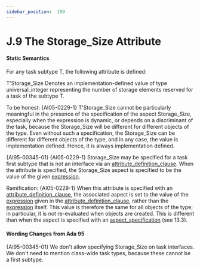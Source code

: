 ```yaml
---
sidebar_position:  199
---
```


# J.9  The Storage_Size Attribute


#### Static Semantics

For any task subtype T, the following attribute is defined: 

T'Storage_Size Denotes an implementation-defined value of type universal_integer representing the number of storage elements reserved for a task of the subtype T. 

To be honest: {AI05-0229-1} T'Storage_Size cannot be particularly meaningful in the presence of the specification of the aspect Storage_Size, especially when the expression is dynamic, or depends on a discriminant of the task, because the Storage_Size will be different for different objects of the type. Even without such a specification, the Storage_Size can be different for different objects of the type, and in any case, the value is implementation defined. Hence, it is always implementation defined. 

{AI95-00345-01} {AI05-0229-1} Storage_Size may be specified for a task first subtype that is not an interface via an [attribute_definition_clause](./AA-13.3#S0349). When the attribute is specified, the Storage_Size aspect is specified to be the value of the given [expression](./AA-4.4#S0132). 

Ramification: {AI05-0229-1} When this attribute is specified with an [attribute_definition_clause](./AA-13.3#S0349), the associated aspect is set to the value of the [expression](./AA-4.4#S0132) given in the [attribute_definition_clause](./AA-13.3#S0349), rather than the [expression](./AA-4.4#S0132) itself. This value is therefore the same for all objects of the type; in particular, it is not re-evaluated when objects are created. This is different than when the aspect is specified with an [aspect_specification](./AA-13.1#S0346) (see 13.3). 


#### Wording Changes from Ada 95

{AI95-00345-01} We don't allow specifying Storage_Size on task interfaces. We don't need to mention class-wide task types, because these cannot be a first subtype. 

